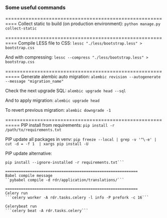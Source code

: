 ### Some useful commands ###

==========================================================
Collect static to build (on production environment):
```python manage.py collect-static```

==========================================================
Compile LESS file to CSS:
```lessc "./less/bootstrap.less" > bootstrap.css```

And with compressing:
```lessc --compress "./less/bootstrap.less" > bootstrap.css```

===========================================================
Generate alembic auto migration:
```alembic revision --autogenerate --message "migration_name"```

Check the next upgrade SQL:
```alembic upgrade head --sql```

And to apply migration:
```alembic upgrade head```

To revert previous migration:
```alembic downgrade -1```

===========================================================
PIP install from requirements:
```pip install -r /path/to/requirements.txt```

PIP update all packages in venv:
```pip freeze --local | grep -v '^\-e' | cut -d = -f 1  | xargs pip install -U```

PIP update alternative:
```pip install --upgrade --force-reinstall -r requirements.txt
pip install --ignore-installed -r requirements.txt```

===========================================================
Babel compile message
``pybabel compile -d rdr/application/translations/```

===========================================================
Celery run
```celery worker -A rdr.tasks.celery -l info -P prefork -c 16```

Celerybeat run
```celery beat -A rdr.tasks.celery```
